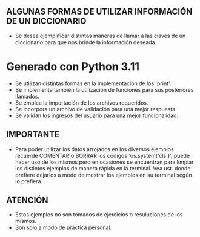 ## ALGUNAS FORMAS DE UTILIZAR INFORMACIÓN DE UN DICCIONARIO ##


- Se desea ejemplificar distintas maneras de llamar a las claves
    de un diccionario para que nos brinde la información deseada.

# Generado con Python 3.11

- Se utilizan distintas formas en la implementación de los 'print'.
- Se implementa también la utilización de funciones para
    sus posteriores llamados.
- Se emplea la importación de los archivos requeridos.
- Se incorpora un archivo de validación para una mejor respuesta.
- Se validan los ingresos del usuario para una mejor funcionalidad.

## IMPORTANTE ##

- Para poder utilizar los datos arrojados en los diversos ejemplos
    recuerde COMENTAR o BORRAR los códigos 'os.system('cls')',
    puede hacer uso de los mismos pero en ocasiones se encuentran 
    para limpiar los distintos ejemplos de manera rápida en la terminal. 
    Vea ust. donde prefiere dejarlos a modo de mostrar los ejemplos
    en su terminal según lo prefiera.

## ATENCIÓN ##

- Estos ejemplos no son tomados de ejercicios o resuluciones de los mismos.
- Son solo a modo de práctica personal.